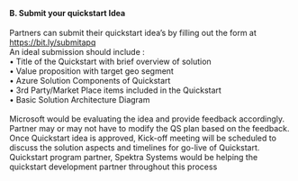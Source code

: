 <br><h4><b>B. Submit your quickstart Idea</b></h4> 
Partners can submit their quickstart idea&rsquo;s by filling out the form at <a href="https://bit.ly/submitapq">https://bit.ly/submitapq</a><br>
An ideal submission should include :<br>
&bull; Title of the Quickstart with brief overview of solution<br>
&bull; Value proposition with target geo segment<br>
&bull; Azure Solution Components of Quickstart<br>
&bull; 3rd Party/Market Place items included in the Quickstart<br>
&bull; Basic Solution Architecture Diagram<br><br>
Microsoft would be evaluating the idea and provide feedback accordingly. Partner may or may not have to modify the QS plan based on the feedback. Once Quickstart idea is approved, Kick-off meeting will be scheduled to discuss the solution aspects and timelines for go-live of Quickstart. Quickstart program partner, Spektra Systems would be helping the quickstart development partner throughout this process

